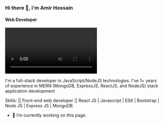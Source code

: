 ### Hi there 👋, i'm Amir Hossain
#### Web Developer
![Web Developer](https://thumbs.gfycat.com/RigidVeneratedDromedary-mobile.mp4)

I'm a full-stack developer in JavaScript/NodeJS technologies. I've 1+ years of experience in MERN (MongoDB, ExpressJS, ReactJS, and NodeJS) stack application development

Skills: || Front-end web developer || React JS | Javascript | ES6 | Bootstrap | Node JS | Express JS | MongoDB

- 🔭 I’m currently working on this page. 




